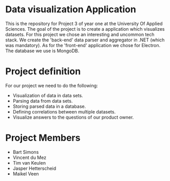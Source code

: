 # Data visualization Application

This is the repository for Project 3 of year one at the University Of Applied Sciences.
The goal of the project is to create a application which visualizes datasets. 
For this project we chose an interesting and uncommon tech stack. We create the 'back-end' data parser and aggregator in .NET (which was mandatory).
As for the 'front-end' application we chose for Electron. The database we use is MongoDB.

# Project definition

For our project we need to do the following:

- Visualization of data in data sets.
- Parsing data from data sets.
- Storing parsed data in a database.
- Defining correlations between multiple datasets.
- Visualize answers to the questions of our product owner.

# Project Members
- Bart Simons
- Vincent du Mez
- Tim van Keulen
- Jasper Hetterscheid
- Maikel Veen
